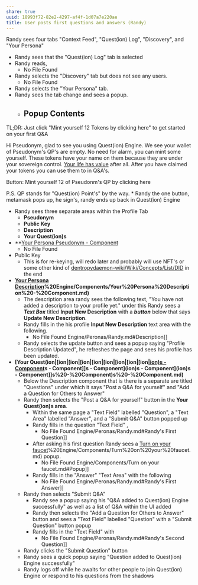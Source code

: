 ```yaml
---
share: true
uuid: 18993f72-82e2-4297-af4f-1d07a7e220ae
title: User posts first questions and answers (Randy)
---
```

Randy sees four tabs "Context Feed", "Quest(ion) Log", "Discovery", and "Your Persona"
* Randy sees that the "Quest(ion) Log" tab is selected
* Randy reads, 
	* No File Found
* Randy selects the "Discovery" tab but does not see any users.
	* No File Found
* Randy selects the "Your Persona" tab. 
* Randy sees the tab change and sees a popup.
	* ## Popup Contents

TL;DR: Just click "Mint yourself 12 Tokens by clicking here" to get started on your first Q&A

Hi Pseudonym, glad to see you using Quest(ion) Engine. We see your wallet of Pseudonym's QP's are empty. No need for alarm, you can mint some yourself. These tokens have your name on them because they are under your sovereign control. [Your life has value](https://youtu.be/MRuS3dxKK9U?t=63) after all. After you have claimed your tokens you can use them to in Q&A's.

Button: Mint yourself 12 of Pseudonm's QP by clicking here

P.S. QP stands for "Quest(ion) Point's" by the way.
	* Randy the one button, metamask pops up, he sign's, randy ends up back in Quest(ion) Engine
* Randy sees three separate areas within the Profile Tab
	* **Pseudonym**
	* **Public Key**
	* **Description**
	* **Your Quest(ion)s**
* **[Your Persona Pseudonym - Component](/da7dbf4a-b88e-49f3-b0f3-0f58c5c9cf64)
	* No File Found
* Public Key
	* This is for re-keying, will redo later and probably will use NFT's or some other kind of [dentropydaemon-wiki/Wiki/Concepts/List/DID](/undefined) in the end
* **[Your Persona Description](/undefined)%20Engine/Components/Your%20Persona%20Description%20-%20Component.md)**
	* The description area randy sees the following text, "You have not added a description to your profile yet." under this Randy sees a ***Text Box*** titled **Input New Description** with a ***button*** below that says **Update New Description**.
	* Randy fills in the his profile **Input New Description** text area with the following. 
		* No File Found Engine/Peronas/Randy.md#Description]]
	* Randy selects the update button and sees a popup saying "Profile Description Updated", he refreshes the page and sees his profile has been updated.
* **[Your Quest(ion|[ion|[ion|[ion|[ion|[ion|[ion|[ion|[ion|[ion)s - Component](/undefined)s - Component]]s - Component](ion)s - Component](ion)s - Component]]s%20-%20Component)s%20-%20Component.md)**
	* Below the Description component that is there is a separate are titled "Questions" under which it says "Post a Q&A for yourself" and "Add a Question for Others to Answer"
	* Randy then selects the "Post a Q&A for yourself" button in the **Your Quest(ion)s area**.
		* Within the same page a "Text Field" labelled "Question", a "Text Area" labelled "Answer", and a "Submit Q&A" button popped up
		* Randy fills in the question "Text Field" ,
			* No File Found Engine/Peronas/Randy.md#Randy's First Question]]
		* After asking his first question Randy sees a [Turn on your faucet](/undefined)%20Engine/Components/Turn%20on%20your%20faucet.md) popup.
			* No File Found Engine/Components/Turn on your faucet.md#Popup]]
		* Randy fills in the "Answer" "Text Area" with the following
			* No File Found Engine/Peronas/Randy.md#Randy's First Answer]]
	* Randy then selects "Submit Q&A"
		* Randy see a popup saying his "Q&A added to Quest(ion) Engine successfully" as well as a list of Q&A within the UI added
		* Randy then selects the "Add a Question for Others to Answer" button and sees a "Text Field" labelled "Question" with a "Submit Question" button popup
		* Randy fills in the "Text Field" with 
			* No File Found Engine/Peronas/Randy.md#Randy's Second Question]]
	* Randy clicks the "Submit Question" button
	* Randy sees a quick popup saying "Question added to Quest(ion) Engine successfully"
	* Randy logs off while he awaits for other people to join Quest(ion) Engine or respond to his questions from the shadows